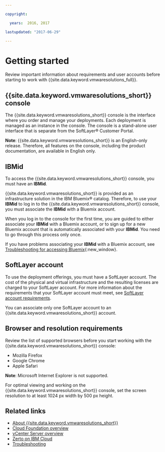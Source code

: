 ```yaml
---

copyright:

  years:  2016, 2017

lastupdated: "2017-06-29"

---
```


# Getting started

Review important information about requirements and user accounts before starting to work with {{site.data.keyword.vmwaresolutions_full}}.

## {{site.data.keyword.vmwaresolutions_short}} console

The {{site.data.keyword.vmwaresolutions_short}} console is the interface where you order and manage your deployments. Each deployment is managed as an instance in the console. The console is a stand-alone user interface that is separate from the SoftLayer® Customer Portal.

**Note**: {{site.data.keyword.vmwaresolutions_short}} is an English-only release. Therefore, all features on the console, including the product documentation, are available in English only.

## IBMid

To access the {{site.data.keyword.vmwaresolutions_short}} console, you must have an **IBMid**.

{{site.data.keyword.vmwaresolutions_short}} is provided as an infrastructure solution in the IBM Bluemix® catalog. Therefore, to use your **IBMid** to log in to the {{site.data.keyword.vmwaresolutions_short}} console, you must associate the **IBMid** with a Bluemix account.

When you log in to the console for the first time, you are guided to either associate your **IBMid** with a Bluemix account, or
to sign up for a new Bluemix account that is automatically associated with your **IBMid**. You need to go through this process only once.

If you have problems associating your **IBMid** with a Bluemix account, see [Troubleshooting for accessing Bluemix](https://console.ng.bluemix.net/docs/troubleshoot/index.html){:new_window}.

## SoftLayer account

To use the deployment offerings, you must have a SoftLayer account. The cost of the physical and virtual infrastructure and the resulting licenses are charged to your SoftLayer account. For more information about the requirements that your SoftLayer
account must meet, see [SoftLayer account requirements](slaccountrequirement.html).

You can associate only one SoftLayer account to an {{site.data.keyword.vmwaresolutions_short}} account.

## Browser and resolution requirements

Review the list of supported browsers before you start working with the {{site.data.keyword.vmwaresolutions_short}} console:
*  Mozilla Firefox
*  Google Chrome
*  Apple Safari

**Note**: Microsoft Internet Explorer is not supported.

For optimal viewing and working on the {{site.data.keyword.vmwaresolutions_short}} console, set the screen resolution to at least 1024 px width by 500 px height.

## Related links

* [About {{site.data.keyword.vmwaresolutions_short}}](vmonic/prod_overview.html)
* [Cloud Foundation overview](../sddc/sd_cloudfoundationoverview.html)
* [vCenter Server overview](../vcenter/vc_vcenterserveroverview.html)
* [Zerto on IBM Cloud](addingzertodr.html)
* [Troubleshooting](troubleshooting.html)

